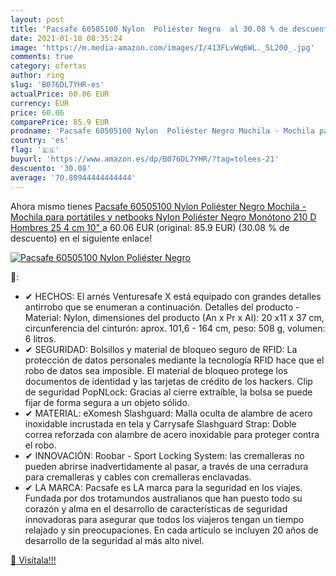 ```yaml
---
layout: post
title: 'Pacsafe 60505100 Nylon  Poliéster Negro  al 30.08 % de descuento'
date: 2021-01-18 08:35:24
image: 'https://m.media-amazon.com/images/I/413FLvWq6WL._SL200_.jpg'
comments: true
category: ofertas
author: ring
slug: 'B076DL7YHR-es'
actualPrice: 60.06 EUR
currency: EUR
price: 60.06
comparePrice: 85.9 EUR
prodname: 'Pacsafe 60505100 Nylon  Poliéster Negro Mochila - Mochila para portátiles y netbooks  Nylon  Poliéster  Negro  Monótono  210 D  Hombres  25 4 cm  10"  '
country: 'es'
flag: '🇪🇸'
buyurl: 'https://www.amazon.es/dp/B076DL7YHR/?tag=tolees-21'
descuento: '30.08'
average: '70.80944444444444'
---
```


Ahora mismo tienes [Pacsafe 60505100 Nylon  Poliéster Negro Mochila - Mochila para portátiles y netbooks  Nylon  Poliéster  Negro  Monótono  210 D  Hombres  25 4 cm  10"  ](https://www.amazon.es/dp/B076DL7YHR/?tag=tolees-21) a 60.06 EUR (original: 85.9 EUR) (30.08 %  de descuento) en el siguiente enlace!

[![Pacsafe 60505100 Nylon  Poliéster Negro ](https://m.media-amazon.com/images/I/413FLvWq6WL._SL200_.jpg)](https://www.amazon.es/dp/B076DL7YHR/?tag=tolees-21)

🔎:

- ✔ HECHOS: El arnés Venturesafe X está equipado con grandes detalles antirrobo que se enumeran a continuación. Detalles del producto - Material: Nylon, dimensiones del producto (An x Pr x Al): 20 x11 x 37 cm, circunferencia del cinturón: aprox. 101,6 - 164 cm, peso: 508 g, volumen: 6 litros.
- ✔ SEGURIDAD: Bolsillos y material de bloqueo seguro de RFID: La protección de datos personales mediante la tecnología RFID hace que el robo de datos sea imposible. El material de bloqueo protege los documentos de identidad y las tarjetas de crédito de los hackers. Clip de seguridad PopNLock: Gracias al cierre extraíble, la bolsa se puede fijar de forma segura a un objeto sólido.
- ✔ MATERIAL: eXomesh Slashguard: Malla oculta de alambre de acero inoxidable incrustada en tela y Carrysafe Slashguard Strap: Doble correa reforzada con alambre de acero inoxidable para proteger contra el robo.
- ✔ INNOVACIÓN: Roobar - Sport Locking System: las cremalleras no pueden abrirse inadvertidamente al pasar, a través de una cerradura para cremalleras y cables con cremalleras enclavadas.
- ✔ LA MARCA: Pacsafe es LA marca para la seguridad en los viajes. Fundada por dos trotamundos australianos que han puesto todo su corazón y alma en el desarrollo de características de seguridad innovadoras para asegurar que todos los viajeros tengan un tiempo relajado y sin preocupaciones. En cada artículo se incluyen 20 años de desarrollo de la seguridad al más alto nivel.

[🛒 Visítala!!!](https://www.amazon.es/dp/B076DL7YHR/?tag=tolees-21)

